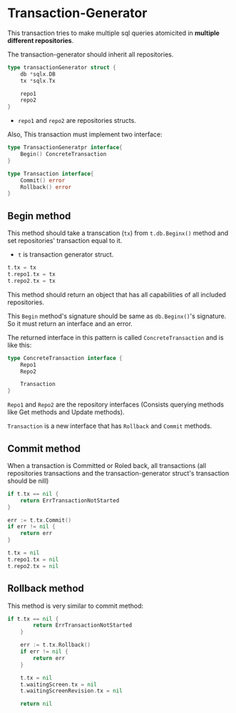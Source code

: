 # Transaction-Generator

This transaction tries to make multiple sql queries atomicited in **multiple different repositories**.

The transaction-generator should inherit all repositories.
```go
type transactionGenerator struct {
	db *sqlx.DB
	tx *sqlx.Tx

	repo1
	repo2
}
```
* `repo1` and `repo2` are repositories structs.

Also, This transaction must implement two interface:

```go
type TransactionGeneratpr interface{
    Begin() ConcreteTransaction
}

type Transaction interface{
    Commit() error
    Rollback() error
}
```

## Begin method

This method should take a transcation (`tx`) from `t.db.Beginx()` method and set repositories' transaction equal to it.

* `t` is transaction generator struct.

```go
t.tx = tx
t.repo1.tx = tx
t.repo2.tx = tx
```

This method should return an object that has all capabilities of all included repositories. 

This `Begin` method's signature should be same as `db.Beginx()`'s signature. So it must return an interface and an error.

The returned interface in this pattern is called `ConcreteTransaction` and is like this:

```go
type ConcreteTransaction interface {
	Repo1 
	Repo2 

	Transaction
}
```

`Repo1` and `Repo2` are the repository interfaces (Consists querying methods like Get methods and Update methods).

`Transaction` is a new interface that has `Rollback` and `Commit` methods.

## Commit method

When a transaction is Committed or Roled back, all transactions (all repositories transactions and the transaction-generator struct's transaction should be nill)

```go
if t.tx == nil {
    return ErrTransactionNotStarted
}

err := t.tx.Commit()
if err != nil {
    return err
}

t.tx = nil
t.repo1.tx = nil
t.repo2.tx = nil
```

## Rollback method

This method is very similar to commit method:
```go
if t.tx == nil {
		return ErrTransactionNotStarted
	}

	err := t.tx.Rollback()
	if err != nil {
		return err
	}

	t.tx = nil
	t.waitingScreen.tx = nil
	t.waitingScreenRevision.tx = nil

	return nil
```